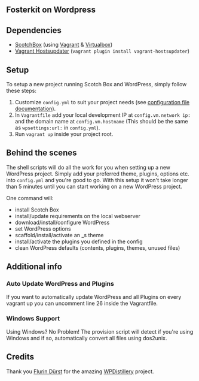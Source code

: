 Fosterkit on Wordpress
----------------------

## Dependencies
- [ScotchBox](https://box.scotch.io) (using [Vagrant](https://vagrantup.com) & [Virtualbox](https://virtualbox.org))
- [Vagrant Hostsupdater](https://github.com/cogitatio/vagrant-hostsupdater) (`vagrant plugin install vagrant-hostsupdater`)

## Setup
To setup a new project running Scotch Box and WordPress, simply follow these steps:

1. Customize `config.yml` to suit your project needs (see [configuration file documentation](README-WP-SETUP.md)).
2. In `Vagrantfile` add your local development IP at `config.vm.network ip:` and the domain name at `config.vm.hostname` (This should be the same as `wpsettings:url:` in `config.yml`).
3. Run `vagrant up` inside your project root.

## Behind the scenes
The shell scripts will do all the work for you when setting up a new WordPress project. Simply add your preferred theme, plugins, options etc. into `config.yml` and you're good to go. With this setup it won't take longer than 5 minutes until you can start working on a new WordPress project.

One command will:
- install Scotch Box
- install/update requirements on the local webserver
- download/install/configure WordPress
- set WordPress options
- scaffold/install/activate an _s theme
- install/activate the plugins you defined in the config
- clean WordPress defaults (contents, plugins, themes, unused files)

## Additional info

### Auto Update WordPress and Plugins
If you want to automatically update WordPress and all Plugins on every vagrant up you can uncomment line 26 inside the Vagrantfile.

### Windows Support
Using Windows? No Problem! The provision script will detect if you're using Windows and if so, automatically convert all files using dos2unix.

## Credits
Thank you [Flurin Dürst](https://flurinduerst.ch/) for the amazing [WPDistillery](https://wpdistillery.org/) project.
